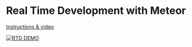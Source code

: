 Real Time Development with Meteor
=================================

[Instructions & video](http://xolvio.github.io/rtd)

[![RTD DEMO](http://img.youtube.com/vi/ESVRDEY-QSk/0.jpg)](http://xolvio.github.io/rtd/)

